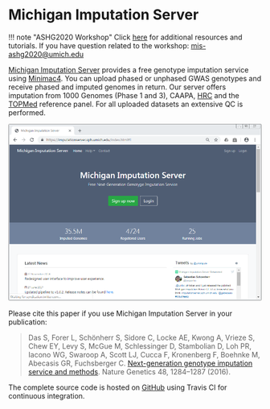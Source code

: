 # Michigan Imputation Server

!!! note "ASHG2020 Workshop"
    Click [here](/workshops/ASHG2020) for additional resources and tutorials.
    If you have question related to the workshop: [mis-ashg2020@umich.edu](mailto:mis-ashg2020@umich.edu)
    

[Michigan Imputation Server](https://imputationserver.sph.umich.edu) provides a free genotype imputation service using [Minimac4](http://genome.sph.umich.edu/wiki/Minimac4). You can upload phased or unphased GWAS genotypes and receive phased and imputed genomes in return. Our server offers imputation from 1000 Genomes (Phase 1 and 3), CAAPA, [HRC](http://www.haplotype-reference-consortium.org/) and the [TOPMed](http://nhlbiwgs.org/) reference panel. For all uploaded datasets an extensive QC is performed.

![](images/index.png)

Please cite this paper if you use Michigan Imputation Server in your publication:

> Das S, Forer L, Schönherr S, Sidore C, Locke AE, Kwong A, Vrieze S, Chew EY, Levy S, McGue M, Schlessinger D, Stambolian D, Loh PR, Iacono WG, Swaroop A, Scott LJ, Cucca F, Kronenberg F, Boehnke M, Abecasis GR, Fuchsberger C. [Next-generation genotype imputation service and methods](https://www.ncbi.nlm.nih.gov/pubmed/27571263). Nature Genetics 48, 1284–1287 (2016).


The complete source code is hosted on [GitHub](https://github.com/genepi/imputationserver/) using Travis CI for continuous integration.
